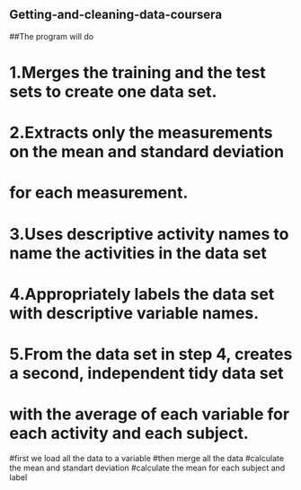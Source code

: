## Getting-and-cleaning-data-coursera
##The program will do
# 1.Merges the training and the test sets to create one data set.
# 2.Extracts only the measurements on the mean and standard deviation 
#   for each measurement. 
# 3.Uses descriptive activity names to name the activities in the data set
# 4.Appropriately labels the data set with descriptive variable names. 
# 5.From the data set in step 4, creates a second, independent tidy data set 
#   with the average of each variable for each activity and each subject.

#first we load all the data to a variable
#then merge all the data
#calculate the mean and standart deviation
#calculate the mean for each subject and label

